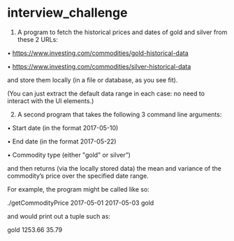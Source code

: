 # interview_challenge

1. A program to fetch the historical prices and dates of gold and silver from these 2 URLs:

•            https://www.investing.com/commodities/gold-historical-data

•            https://www.investing.com/commodities/silver-historical-data

and store them locally (in a file or database, as you see fit).

(You can just extract the default data range in each case: no need to interact with the UI elements.)

 

2. A second program that takes the following 3 command line arguments:

•            Start date (in the format 2017-05-10)

•            End date (in the format 2017-05-22)

•            Commodity type (either "gold" or silver”)

and then returns (via the locally stored data) the mean and variance of the commodity’s price over the specified date range.

For example, the program might be called like so:

./getCommodityPrice 2017-05-01 2017-05-03 gold

and would print out a tuple such as:

gold 1253.66 35.79
